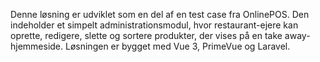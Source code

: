 Denne løsning er udviklet som en del af en test case fra OnlinePOS. Den indeholder et simpelt administrationsmodul, hvor restaurant-ejere kan oprette, redigere, slette og sortere produkter, der vises på en take away-hjemmeside. Løsningen er bygget med Vue 3, PrimeVue og Laravel.

